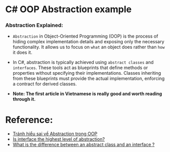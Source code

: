 # C# OOP Abstraction example

### Abstraction Explained:

- `Abstraction` in Object-Oriented Programming (OOP) is the process of hiding complex implementation details 
and exposing only the necessary functionality. It allows us to focus on `what` an object 
does rather than `how` it does it.

- In C#, abstraction is typically achieved using `abstract classes` and `interfaces`. 
These tools act as blueprints that define methods or properties without specifying their implementations. 
Classes inheriting from these blueprints must provide the actual implementation, enforcing a contract for derived classes.

- **Note: The first article in Vietnamese is really good and worth reading through it.**

# Reference:

- [Tránh hiểu sai về Abstraction trong OOP](https://viblo.asia/p/tranh-hieu-sai-ve-abstraction-trong-oop-RnB5pJb6ZPG)
- [Is interface the highest level of abstraction?](https://stackoverflow.com/questions/1201081/is-interface-highest-level-of-abstraction)
- [What is the difference between an abstract class and an interface ?](https://chatgpt.com/share/678e5d69-4090-8013-aab5-233f725f84f8)